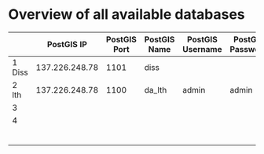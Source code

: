 # Overview of all available databases

|        | PostGIS IP     | PostGIS Port | PostGIS Name | PostGIS Username | PostGIS Password | Influx IP      | Influx Port | Influx Name | Influx Username | Influx Password |
|--------|----------------|--------------|--------------|------------------|------------------|----------------|-------------|-------------|-----------------|-----------------|
| 1 Diss | 137.226.248.78 | 1101         | diss         |                  |                  | 137.226.248.78 | 8086        | diss        |                 |                 |
| 2 lth  | 137.226.248.78 | 1100         | da_lth       | admin            | admin            | 137.226.248.78 | 8086        | ba_lth      | admin           | admin           |
| 3      |                |              |              |                  |                  |                |             |             |                 |                 |
| 4      |                |              |              |                  |                  |                |             |             |                 |                 |
|        |                |              |              |                  |                  |                |             |             |                 |                 |
|        |                |              |              |                  |                  |                |             |             |                 |                 |
|        |                |              |              |                  |                  |                |             |             |                 |                 |
|        |                |              |              |                  |                  |                |             |             |                 |                 |
|        |                |              |              |                  |                  |                |             |             |                 |                 |
|        |                |              |              |                  |                  |                |             |             |                 |                 |
